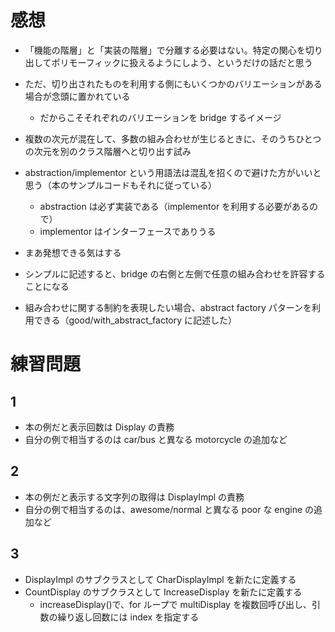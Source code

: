 # 感想

- 「機能の階層」と「実装の階層」で分離する必要はない。特定の関心を切り出してポリモーフィックに扱えるようにしよう、というだけの話だと思う
- ただ、切り出されたものを利用する側にもいくつかのバリエーションがある場合が念頭に置かれている
  - だからこそそれぞれのバリエーションを bridge するイメージ
- 複数の次元が混在して、多数の組み合わせが生じるときに、そのうちひとつの次元を別のクラス階層へと切り出す試み
- abstraction/implementor という用語法は混乱を招くので避けた方がいいと思う（本のサンプルコードもそれに従っている）

  - abstraction は必ず実装である（implementor を利用する必要があるので）
  - implementor はインターフェースでありうる

- まあ発想できる気はする

- シンプルに記述すると、bridge の右側と左側で任意の組み合わせを許容することになる
- 組み合わせに関する制約を表現したい場合、abstract factory パターンを利用できる（good/with_abstract_factory に記述した）

# 練習問題

## 1

- 本の例だと表示回数は Display の責務
- 自分の例で相当するのは car/bus と異なる motorcycle の追加など

## 2

- 本の例だと表示する文字列の取得は DisplayImpl の責務
- 自分の例で相当するのは、awesome/normal と異なる poor な engine の追加など

## 3

- DisplayImpl のサブクラスとして CharDisplayImpl を新たに定義する
- CountDisplay のサブクラスとして IncreaseDisplay を新たに定義する
  - increaseDisplay()で、for ループで multiDisplay を複数回呼び出し、引数の繰り返し回数には index を指定する
